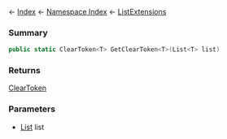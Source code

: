← [Index](Api-Index) ← [Namespace Index](Namespace-Index) ← [ListExtensions](System.Collections.Generic.ListExtensions)

### Summary

```csharp
public static ClearToken<T> GetClearToken<T>(List<T> list)
```

### Returns

[ClearToken<T>](System.Collections.Generic.ClearToken`1)

### Parameters

* [List<T>](https://docs.microsoft.com/en-us/dotnet/api/system.collections.generic.list?view=netframework-4.6) list
